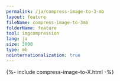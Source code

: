 ```yaml
---
permalink: /ja/compress-image-to-3-mb
layout: feature
fileName: compress-image-to-3mb
folderName: feature
tool: imgcompression
lang: ja
size: 3000
type: mb
nointernationalization: true
---
```

{%- include compress-image-to-X.html -%}       
